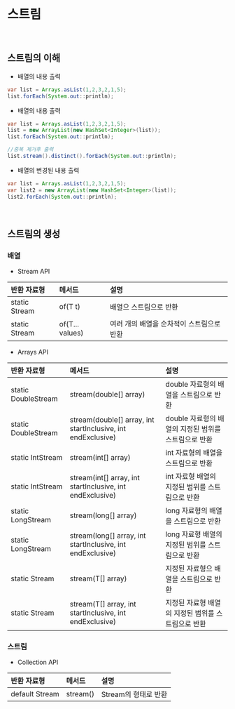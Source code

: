 # 스트림

<br/>

## 스트림의 이해
* 배열의 내용 출력
```JAVA
var list = Arrays.asList(1,2,3,2,1,5);
list.forEach(System.out::println);
``` 

* 배열의 내용 출력
```JAVA
var list = Arrays.asList(1,2,3,2,1,5);
list = new ArrayList(new HashSet<Integer>(list));
list.forEach(System.out::println);

//중복 제거후 출력
list.stream().distinct().forEach(System.out::println);
``` 

* 배열의 변경된 내용 출력
```JAVA
var list = Arrays.asList(1,2,3,2,1,5);
var list2 = new ArrayList(new HashSet<Integer>(list));
list2.forEach(System.out::println);
``` 

<br/>

## 스트림의 생성

### 배열
* Stream API

| 반환 자료형 | 메서드 | 설명 |
|:---------|:------|:---|
| static<T> Stream<T> | of(T t) | 배열으 스트림으로 반환 |
| static<T> Stream<T> | of(T... values) | 여러 개의 배열을 순차적이 스트림으로 반환 |

* Arrays API

| 반환 자료형 | 메서드 | 설명 |
|:---------|:------|:---|
| static DoubleStream | stream(double[] array) | double 자료형의 배열을 스트림으로 반환 |
| static DoubleStream | stream(double[] array, int startInclusive, int endExclusive) | double 자료형의 배열의 지정된 범위를 스트림으로 반환 |
| static IntStream | stream(int[] array) | int 자료형의 배열을 스트림으로 반환 | 
| static IntStream | stream(int[] array, int startInclusive, int endExclusive) | int 자료형 배열의 지정된 범위를 스트림으로 반환 |
| static LongStream | stream(long[] array) | long 자료형의 배열을 스트림으로 반환 |
| static LongStream | stream(long[] array, int startInclusive, int endExclusive) | long 자료형 배열의 지정된 범위를 스트림으로 반환 |
| static<T> Stream<T> | stream(T[] array) | 지정된 자료형으 배열을 스트림으로 반환 |
| static<T> Stream<T> | stream(T[] array, int startInclusive, int endExclusive) | 지정된 자료형 배열의 지정된 범위를 스트림으로 반환 |

### 스트림
* Collection API

| 반환 자료형 | 메서드 | 설명 |
|:---------|:------|:---|
| default Stream<E> | stream() | Stream의 형태로 반환 |
